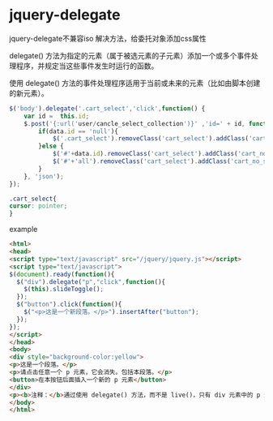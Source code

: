 # jquery-delegate
jquery-delegate不兼容iso
解决方法，给委托对象添加css属性






delegate() 方法为指定的元素（属于被选元素的子元素）添加一个或多个事件处理程序，并规定当这些事件发生时运行的函数。

使用 delegate() 方法的事件处理程序适用于当前或未来的元素（比如由脚本创建的新元素）。

```js
$('body').delegate('.cart_select','click',function() {
    var id =  this.id;
    $.post('{:url('user/cancle_select_collection')}' ,'id=' + id, function (data) {
        if(data.id == 'null'){
            $('.cart_select').removeClass('cart_select').addClass('cart_no_select');
        }else {
            $('#'+data.id).removeClass('cart_select').addClass('cart_no_select');
            $('#'+'all').removeClass('cart_select').addClass('cart_no_select');
        }
    }, 'json');
});

```
```css
.cart_select{
cursor: pointer;
}
```
example
```html
<html>
<head>
<script type="text/javascript" src="/jquery/jquery.js"></script>
<script type="text/javascript">
$(document).ready(function(){
  $("div").delegate("p","click",function(){
    $(this).slideToggle();
  });
  $("button").click(function(){
    $("<p>这是一个新段落。</p>").insertAfter("button");
  });
});
</script>
</head>
<body>
<div style="background-color:yellow">
<p>这是一个段落。</p>
<p>请点击任意一个 p 元素，它会消失。包括本段落。</p>
<button>在本按钮后面插入一个新的 p 元素</button>
</div>
<p><b>注释：</b>通过使用 delegate() 方法，而不是 live()，只有 div 元素中的 p 元素会受到影响。</p>
</body>
</html>
```
